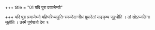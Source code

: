 +++
title = "01 यदि पुरा प्रयाजेभ्यो"

+++
यदि पुरा प्रयाजेभ्यो बहिःपरिध्याहुतिः स्कन्देदाग्नीध्रं ब्रूयादेतां सङ्कृष्य जुहुधीति । तां सोऽञ्जलिना जुहोति । तस्मै पूर्णपात्रो देयः १